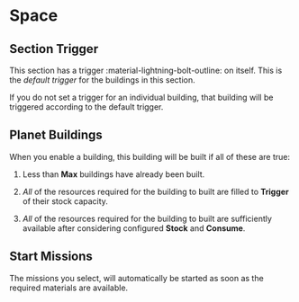 # Space

## Section Trigger

This section has a trigger :material-lightning-bolt-outline: on itself. This is the _default trigger_ for the buildings in this section.

If you do not set a trigger for an individual building, that building will be triggered according to the default trigger.

## Planet Buildings

When you enable a building, this building will be built if all of these are true:

1. Less than **Max** buildings have already been built.

1. _All_ of the resources required for the building to built are filled to **Trigger** of their stock capacity.

1. _All_ of the resources required for the building to built are sufficiently available after considering configured **Stock** and **Consume**.

## Start Missions

The missions you select, will automatically be started as soon as the required materials are available.

